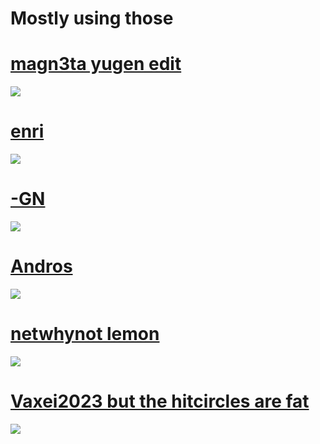 # Mostly using those


# [magn3ta yugen edit](https://cdn.discordapp.com/attachments/850386776974426226/1099706893427027969/-_YUGEN_-.osk)
![](https://cdn.discordapp.com/attachments/850386776974426226/1099707656257683556/screenshot024.png)

# [enri](https://cdn.discordapp.com/attachments/850386776974426226/1099708475317157950/tekkito2_exarch.osk)
![](https://cdn.discordapp.com/attachments/850386776974426226/1099708961231482982/screenshot026.png)

# [-GN](https://cdn.discordapp.com/attachments/850386776974426226/1099709179251404811/GN.osk)
![](https://cdn.discordapp.com/attachments/850386776974426226/1099709481442615396/screenshot027.png)

# [Andros](https://cdn.discordapp.com/attachments/850386776974426226/1099709757134213220/vv_idke_trail.osk)
![](https://cdn.discordapp.com/attachments/850386776974426226/1099709944950947960/screenshot028.png)

# [netwhynot lemon](https://cdn.discordapp.com/attachments/850386776974426226/1099710212815978577/emilia_netwhynot_edit.osk)
![](https://cdn.discordapp.com/attachments/850386776974426226/1099710487203172373/screenshot029.png)

# [Vaxei2023 but the hitcircles are fat](https://cdn.discordapp.com/attachments/850386776974426226/1099710806096101466/Vaxei_2023.osk)
![](https://cdn.discordapp.com/attachments/850386776974426226/1099711118806626355/screenshot030.png)
